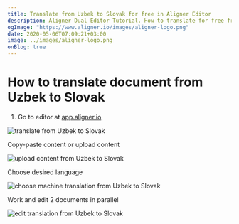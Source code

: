 ```yaml
---
title: Translate from Uzbek to Slovak for free in Aligner Editor
description: Aligner Dual Editor Tutorial. How to translate for free from Uzbek to Slovak. Aligner is multilingual document management platform. 
ogImage: "https://www.aligner.io/images/aligner-logo.png"
date: 2020-05-06T07:09:21+03:00
image: ../images/aligner-logo.png
onBlog: true
---
```


# How to translate document from Uzbek to Slovak

1. Go to editor at [app.aligner.io](https://app.aligner.io "Aligner App web page")

![translate from Uzbek to Slovak](../aligner-blank-editor.png "translate from Uzbek to Slovak")

Copy-paste content or upload content

![upload content from Uzbek to Slovak](../aligner-uploaded-document.png "upload content from Uzbek to Slovak")

Choose desired language

![choose machine translation from Uzbek to Slovak](../aligner-language-dropdown.png "choose machine translation from Uzbek to Slovak")

Work and edit 2 documents in parallel

![edit translation from Uzbek to Slovak](../aligner-double-sitded-editor.png "edit translation from Uzbek to Slovak")

